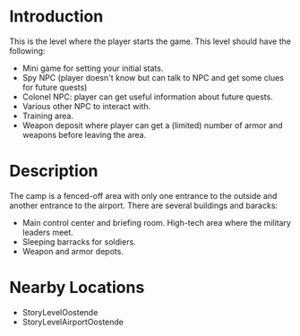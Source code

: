 # Introduction #

This is the level where the player starts the game. This level should have the following:

  * Mini game for setting your initial stats.
  * Spy NPC (player doesn't know but can talk to NPC and get some clues for future quests)
  * Colonel NPC: player can get useful information about future quests.
  * Various other NPC to interact with.
  * Training area.
  * Weapon deposit where player can get a (limited) number of armor and weapons before leaving the area.

# Description #

The camp is a fenced-off area with only one entrance to the outside and another entrance to the airport. There are several buildings and baracks:

  * Main control center and briefing room. High-tech area where the military leaders meet.
  * Sleeping barracks for soldiers.
  * Weapon and armor depots.

# Nearby Locations #

  * StoryLevelOostende
  * StoryLevelAirportOostende